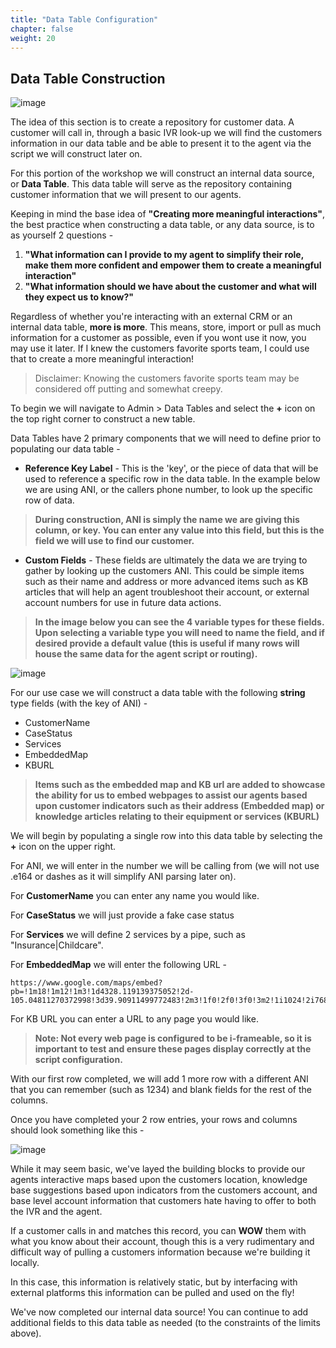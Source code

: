 ```yaml
---
title: "Data Table Configuration"
chapter: false
weight: 20
---
```


## Data Table Construction
![image](/images/DTlimits.PNG)

The idea of this section is to create a repository for customer data. A customer will call in, through a basic IVR look-up we will find the customers information in our data table and be able to present it to the agent via the script we will construct later on.

For this portion of the workshop we will construct an internal data source, or **Data Table**. This data table will serve as the repository containing customer information that we will present to our agents. 

Keeping in mind the base idea of **"Creating more meaningful interactions"**,
the best practice when constructing a data table, or any data source, is to as yourself 2 questions -
1. **"What information can I provide to my agent to simplify their role, make them more confident and empower them to create a meaningful interaction"** 
2. **"What information should we have about the customer and what will they expect us to know?"**

Regardless of whether you're interacting with an external CRM or an internal data table, **more is more**. This means, store, import or pull as much information for a customer as possible, even if you wont use it now, you may use it later. If I knew the customers favorite sports team, I could use that to create a more meaningful interaction!

>Disclaimer: Knowing the customers favorite sports team may be considered off putting and somewhat creepy.

To begin we will navigate to Admin > Data Tables and select the **+** icon on the top right corner to construct a new table.

Data Tables have 2 primary components that we will need to define prior to populating our data table -

  * **Reference Key Label** - This is the 'key', or the piece of data that will be used to reference a specific row in the data table. In the example below we are using ANI, or the callers phone number, to look up the specific row of data.
  > **During construction, ANI is simply the name we are giving this column, or key. You can enter any value into this field, but this is the field we will use to find our customer.**

  * **Custom Fields** - These fields are ultimately the data we are trying to gather by looking up the customers ANI. This could be simple items such as their name and address or more advanced items such as KB articles that will help an agent troubleshoot their account, or external account numbers for use in future data actions. 
> **In the image below you can see the 4 variable types for these fields. Upon selecting a variable type you will need to name the field, and if desired provide a default value (this is useful if many rows will house the same data for the agent script or routing).**

![image](/images/datatableconstruction.PNG)

For our use case we will construct a data table with the following **string** type fields (with the key of ANI) -
  * CustomerName
  * CaseStatus
  * Services
  * EmbeddedMap
  * KBURL

>**Items such as the embedded map and KB url are added to showcase the ability for us to embed webpages to assist our agents based upon customer indicators such as their address (Embedded map) or knowledge articles relating to their equipment or services (KBURL)**

We will begin by populating a single row into this data table by selecting the **+** icon on the upper right. 

For ANI, we will enter in the number we will be calling from (we will not use .e164 or dashes as it will simplify ANI parsing later on). 

For **CustomerName** you can enter any name you would like.

For **CaseStatus** we will just provide a fake case status

For **Services** we will define 2 services by a pipe, such as "Insurance|Childcare".

For **EmbeddedMap** we will enter the following URL -
```
https://www.google.com/maps/embed?pb=!1m18!1m12!1m3!1d4328.119139375052!2d-105.04811270372998!3d39.90911499772483!2m3!1f0!2f0!3f0!3m2!1i1024!2i768!4f13.1!3m3!1m2!1s0x876b8bb21a22f617%3A0xa3877b5da434ea5f!2sOrchard%20Park!5e0!3m2!1sen!2sus!4v1659042755728!5m2!1sen!2sus
```
For KB URL you can enter a URL to any page you would like.
> **Note: Not every web page is configured to be i-frameable, so it is important to test and ensure these pages display correctly at the script configuration.**

With our first row completed, we will add 1 more row with a different ANI that you can remember (such as 1234) and blank fields for the rest of the columns. 

Once you have completed your 2 row entries, your rows and columns should look something like this -

![image](/images/DTrowcomplete.PNG)

While it may seem basic, we've layed the building blocks to provide our agents interactive maps based upon the customers location, knowledge base suggestions based upon indicators from the customers account, and base level account information that customers hate having to offer to both the IVR and the agent.

If a customer calls in and matches this record, you can **WOW** them with what you know about their account, though this is a very rudimentary and difficult way of pulling a customers information because we're building it locally.

 In this case, this information is relatively static, but by interfacing with external platforms this information can be pulled and used on the fly!

We've now completed our internal data source! You can continue to add additional fields to this data table as needed (to the constraints of the limits above).